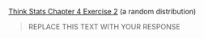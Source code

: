 [Think Stats Chapter 4 Exercise 2](http://greenteapress.com/thinkstats2/html/thinkstats2005.html#toc41) (a random distribution)

> REPLACE THIS TEXT WITH YOUR RESPONSE
